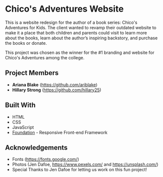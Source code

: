 # Chico's Adventures Website
This is a website redesign for the author of a book series: Chico's Adventures for Kids. The client wanted to revamp their outdated website to make it a place that both children and parents could visit to learn more about the books, learn about the author’s inspiring backstory, and purchase the books or donate.

This project was chosen as the winner for the #1 branding and website for Chico's Adventures among the college.

## Project Members
* **Ariana Blake** (https://github.com/ariblake)
* **Hillary Strong** (https://github.com/hillary25)

## Built With
* HTML
* CSS
* JavaScript
* [Foundation](https://get.foundation/) - Responsive Front-end Framework

## Acknowledgements
* Fonts (https://fonts.google.com/)
* Photos (Jen Dafoe, https://www.pexels.com/ and https://unsplash.com/)
* Special Thanks to Jen Dafoe for letting us work on this fun project!
